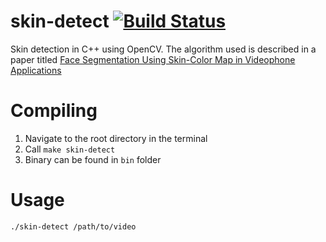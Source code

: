 skin-detect [![Build Status](https://travis-ci.org/JamieMagee/skin-detect.png)](https://travis-ci.org/JamieMagee/skin-detect)
===========

Skin detection in C++ using OpenCV. The algorithm used is described in a paper titled [Face Segmentation Using Skin-Color
Map in Videophone Applications](http://www.ee.cuhk.edu.hk/~knngan/TCSVT_v9_n4_p551-564.pdf)

Compiling
=========

1.  Navigate to the root directory in the terminal
2.	Call  `make skin-detect`
3.	Binary can be found in `bin` folder

Usage
=====

`./skin-detect /path/to/video`
